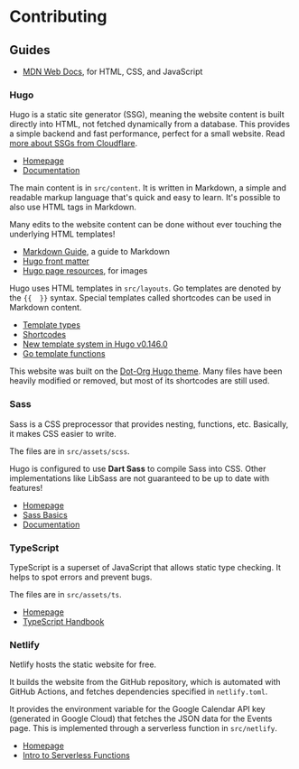 # Contributing

## Guides

- [MDN Web Docs](https://developer.mozilla.org), for HTML, CSS, and JavaScript

### Hugo

Hugo is a static site generator (SSG), meaning the website content is built directly into
HTML, not fetched dynamically from a database. This provides a simple backend and fast
performance, perfect for a small website. Read
[more about SSGs from Cloudflare](https://www.cloudflare.com/learning/performance/static-site-generator).

- [Homepage](https://gohugo.io)
- [Documentation](https://gohugo.io/documentation)

The main content is in `src/content`. It is written in Markdown, a simple and readable markup
language that's quick and easy to learn. It's possible to also use HTML tags in Markdown.

Many edits to the website content can be done without ever touching the underlying HTML templates!

- [Markdown Guide](https://www.markdownguide.org), a guide to Markdown
- [Hugo front matter](https://gohugo.io/content-management/front-matter)
- [Hugo page resources](https://gohugo.io/content-management/page-resources), for images

Hugo uses HTML templates in `src/layouts`. Go templates are denoted by the `{{  }}` syntax.
Special templates called shortcodes can be used in Markdown content.

- [Template types](https://gohugo.io/templates/types)
- [Shortcodes](https://gohugo.io/content-management/shortcodes)
- [New template system in Hugo v0.146.0](https://gohugo.io/templates/new-templatesystem-overview)
- [Go template functions](https://gohugo.io/functions)

This website was built on the [Dot-Org Hugo theme](https://github.com/cncf/dot-org-hugo-theme).
Many files have been heavily modified or removed, but most of its shortcodes are still used.

### Sass

Sass is a CSS preprocessor that provides nesting, functions, etc. Basically, it makes CSS easier
to write.

The files are in `src/assets/scss`.

Hugo is configured to use **Dart Sass** to compile Sass into CSS. Other implementations like
LibSass are not guaranteed to be up to date with features!

- [Homepage](https://sass-lang.com)
- [Sass Basics](https://sass-lang.com/guide)
- [Documentation](https://sass-lang.com/documentation)

### TypeScript

TypeScript is a superset of JavaScript that allows static type checking. It helps to spot
errors and prevent bugs.

The files are in `src/assets/ts`.

- [Homepage](https://www.typescriptlang.org)
- [TypeScript Handbook](https://www.typescriptlang.org/docs/handbook/intro.html)

### Netlify

Netlify hosts the static website for free.

It builds the website from the GitHub repository, which is automated with GitHub Actions, and
fetches dependencies specified in `netlify.toml`.

It provides the environment variable for the Google Calendar API key (generated in Google Cloud)
that fetches the JSON data for the Events page. This is implemented through a serverless function
in `src/netlify`.

- [Homepage](https://www.netlify.com)
- [Intro to Serverless Functions](https://www.netlify.com/blog/intro-to-serverless-functions)
